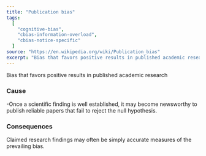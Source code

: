 ```yaml
---
title: "Publication bias"
tags:
  [
    "cognitive-bias",
    "cbias-information-overload",
    "cbias-notice-specific"
  ]
source: "https://en.wikipedia.org/wiki/Publication_bias"
excerpt: "Bias that favors positive results in published academic research."
---
```


Bias that favors positive results in published academic research

### Cause

-Once a scientific finding is well established, it may become newsworthy to publish reliable papers that fail to reject the null hypothesis.


### Consequences

Claimed research findings may often be simply accurate measures of the prevailing bias.


